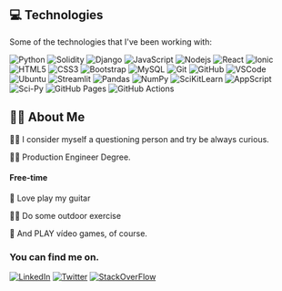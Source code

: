 ## 💻 Technologies 

Some of the technologies that I've been working with:

![Python](https://img.shields.io/badge/-Python-3776AB?style=flat-square&logo=Python&logoColor=white)
![Solidity](https://img.shields.io/badge/-Solidity-363636?style=flat-square&logo=Solidity)
![Django](https://img.shields.io/badge/-Django-092E20?style=flat-square&logo=Django)
![JavaScript](https://img.shields.io/badge/-JavaScript-black?style=flat-square&logo=javascript)
![Nodejs](https://img.shields.io/badge/-Nodejs-339933?style=flat-square&logo=Node.js&logoColor=white)
![React](https://img.shields.io/badge/-React-61DAFB?style=flat-square&logo=React&logoColor=white)
![Ionic](https://img.shields.io/badge/-Ionic-3880FF?style=flat-square&logo=Ionic&logoColor=white)
![HTML5](https://img.shields.io/badge/-HTML5-E34F26?style=flat-square&logo=html5&logoColor=white)
![CSS3](https://img.shields.io/badge/-CSS3-1572B6?style=flat-square&logo=css3)
![Bootstrap](https://img.shields.io/badge/-Bootstrap-563D7C?style=flat-square&logo=bootstrap&logoColor=white)
![MySQL](https://img.shields.io/badge/-MySQL-4479A1?style=flat-square&logo=mysql&logoColor=white)
![Git](https://img.shields.io/badge/-Git-black?style=flat-square&logo=git)
![GitHub](https://img.shields.io/badge/-GitHub-181717?style=flat-square&logo=github)
![VSCode](https://img.shields.io/badge/-VSCode-007ACC?style=flat-square&logo=visual-studio-code&logoColor=white)
![Ubuntu](https://img.shields.io/badge/-Ubuntu-E95420?style=flat-square&logo=Ubuntu&logoColor=white)
![Streamlit](https://img.shields.io/badge/Streamlit-white?style=flat&logo=streamlit&logoColor=white&color=%23FF4B4B)
![Pandas](https://img.shields.io/badge/Pandas-white?style=flat&logo=pandas&logoColor=white&color=%23150458)
![NumPy](https://img.shields.io/badge/NumPy-white?style=flat&logo=numpy&logoColor=white&color=%23013243)
![SciKitLearn](https://img.shields.io/badge/SciKitLearn-white?style=flat&logo=scikitlearn&logoColor=white&color=%23F7931E)
![AppScript](https://img.shields.io/badge/Google_AppScript-white?style=flat&logo=googleappsscript&logoColor=white&color=%234285F4)
![Sci-Py](https://img.shields.io/badge/SciPy-white?style=flat&logo=scipy&logoColor=white&color=%238CAAE6%20)
![GitHub Pages](https://img.shields.io/badge/GitHub_Pages-white?style=flat&logo=githubpages&logoColor=white&color=%23222222)
![GitHub Actions](https://img.shields.io/badge/GitHub_Actions-white?style=flat&logo=githubactions&logoColor=white&color=%232088FF)


##  👨‍💻 About Me

🕵️‍♂️ I consider myself a questioning person and try be always curious.

👨‍🎓 Production Engineer Degree.
  
#### Free-time

🎸 Love play my guitar 

🏃🏻  Do some outdoor exercise

👾  And PLAY vídeo games, of course.

### You can find me on.
[![LinkedIn](https://img.shields.io/badge/-Linkedin-blue?style=flat-square&logo=Linkedin&logoColor=white&link=https://www.linkedin.com/in/flavioepimentel/)](https://www.linkedin.com/in/flavioepimentel/)
[![Twitter](https://img.shields.io/twitter/follow/FlvioEPimentel1?style=social)](https://twitter.com/FlvioEPimentel1)
[![StackOverFlow](https://img.shields.io/badge/-StackOverFlow-F58025?style=flat-square&logo=StackOverFlow&logoColor=white)](https://stackoverflow.com/users/13225444/ericksan-pimentel?tab=profile)

